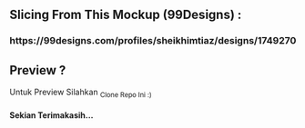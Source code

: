 <h2>Slicing From This Mockup (99Designs) :</h2> 
<h3>https://99designs.com/profiles/sheikhimtiaz/designs/1749270</h3>
<h2>Preview ? </h2>
Untuk Preview Silahkan <sub>Clone Repo Ini :)</sub>
<h4>Sekian Terimakasih...</h4>
